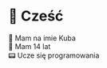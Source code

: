 # 👋 Cześć
💂 Mam na imie Kuba <br/>
📅 Mam 14 lat <br/>
📟 Ucze się programowania 

<!---
Sztyled/Sztyled is a ✨ special ✨ repository because its `README.md` (this file) appears on your GitHub profile.
You can click the Preview link to take a look at your changes.
--->
